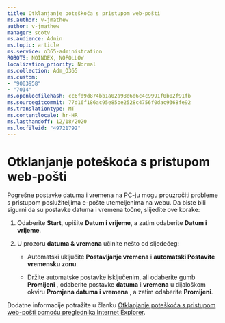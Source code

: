 ```yaml
---
title: Otklanjanje poteškoća s pristupom web-pošti
ms.author: v-jmathew
author: v-jmathew
manager: scotv
ms.audience: Admin
ms.topic: article
ms.service: o365-administration
ROBOTS: NOINDEX, NOFOLLOW
localization_priority: Normal
ms.collection: Adm_O365
ms.custom:
- "9003958"
- "7014"
ms.openlocfilehash: cc6fd9d874bb1a02a98d6d6c4c9991f0b02f91fb
ms.sourcegitcommit: 77d16f186ac95e85be2528c4756f0dac9368fe92
ms.translationtype: MT
ms.contentlocale: hr-HR
ms.lasthandoff: 12/18/2020
ms.locfileid: "49721792"
---
```

# <a name="troubleshoot-problems-with-accessing-webmail"></a>Otklanjanje poteškoća s pristupom web-pošti

Pogrešne postavke datuma i vremena na PC-ju mogu prouzročiti probleme s pristupom poslužiteljima e-pošte utemeljenima na webu. Da biste bili sigurni da su postavke datuma i vremena točne, slijedite ove korake:

1. Odaberite **Start**, upišite **Datum i vrijeme**, a zatim odaberite **Datum i vrijeme**.
2. U prozoru **datuma & vremena** učinite nešto od sljedećeg:

    - Automatski uključite **Postavljanje vremena** i **automatski Postavite vremensku zonu**.

    - Držite automatske postavke isključenim, ali odaberite gumb **Promijeni** , odaberite postavke **datuma** i **vremena** u dijaloškom okviru **Promjena datuma i vremena** , a zatim odaberite **Promijeni**.

Dodatne informacije potražite u članku [Otklanjanje poteškoća s pristupom web-pošti pomoću preglednika Internet Explorer](https://go.microsoft.com/fwlink/?linkid=2139414).
